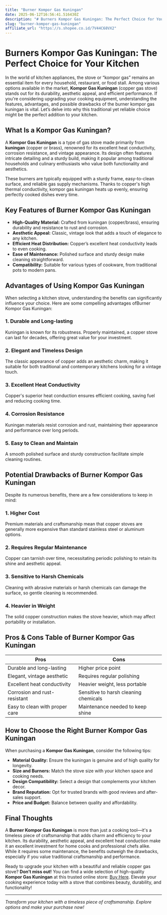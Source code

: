 ```yaml
---
title: "Burner Kompor Gas Kuningan"
date: 2025-06-12T16:56:41.516430Z
description: "# Burners Kompor Gas Kuningan: The Perfect Choice for Your Kitchen..."
slug: "burner-kompor-gas-kuningan"
affiliate_url: "https://s.shopee.co.id/7V44C68VX2"
---
```

# Burners Kompor Gas Kuningan: The Perfect Choice for Your Kitchen

In the world of kitchen appliances, the stove or “kompor gas” remains an essential item for every household, restaurant, or food stall. Among various options available in the market, **Kompor Gas Kuningan** (copper gas stove) stands out for its durability, aesthetic appeal, and efficient performance. If you're considering upgrading your cooking equipment, understanding the features, advantages, and possible drawbacks of the burner kompor gas kuningan is vital. Let’s delve into why this traditional yet reliable choice might be the perfect addition to your kitchen.

## What Is a Kompor Gas Kuningan?

A **Kompor Gas Kuningan** is a type of gas stove made primarily from **kuningan** (copper or brass), renowned for its excellent heat conductivity, corrosion resistance, and vintage appearance. Its design often features intricate detailing and a sturdy build, making it popular among traditional households and culinary enthusiasts who value both functionality and aesthetics.

These burners are typically equipped with a sturdy frame, easy-to-clean surface, and reliable gas supply mechanisms. Thanks to copper's high thermal conductivity, kompor gas kuningan heats up evenly, ensuring perfectly cooked dishes every time.

## Key Features of Burner Kompor Gas Kuningan

- **High-Quality Material:** Crafted from kuningan (copper/brass), ensuring durability and resistance to rust and corrosion.
- **Aesthetic Appeal:** Classic, vintage look that adds a touch of elegance to any kitchen.
- **Efficient Heat Distribution:** Copper’s excellent heat conductivity leads to even cooking.
- **Ease of Maintenance:** Polished surface and sturdy design make cleaning straightforward.
- **Compatibility:** Suitable for various types of cookware, from traditional pots to modern pans.

## Advantages of Using Kompor Gas Kuningan

When selecting a kitchen stove, understanding the benefits can significantly influence your choice. Here are some compelling advantages ofBurner Kompor Gas Kuningan:

### 1. Durable and Long-lasting  
Kuningan is known for its robustness. Properly maintained, a copper stove can last for decades, offering great value for your investment.

### 2. Elegant and Timeless Design  
The classic appearance of copper adds an aesthetic charm, making it suitable for both traditional and contemporary kitchens looking for a vintage touch.

### 3. Excellent Heat Conductivity  
Copper's superior heat conduction ensures efficient cooking, saving fuel and reducing cooking time.

### 4. Corrosion Resistance  
Kuningan materials resist corrosion and rust, maintaining their appearance and performance over long periods.

### 5. Easy to Clean and Maintain  
A smooth polished surface and sturdy construction facilitate simple cleaning routines.

## Potential Drawbacks of Burner Kompor Gas Kuningan

Despite its numerous benefits, there are a few considerations to keep in mind:

### 1. Higher Cost  
Premium materials and craftsmanship mean that copper stoves are generally more expensive than standard stainless steel or aluminum options.

### 2. Requires Regular Maintenance  
Copper can tarnish over time, necessitating periodic polishing to retain its shine and aesthetic appeal.

### 3. Sensitive to Harsh Chemicals  
Cleaning with abrasive materials or harsh chemicals can damage the surface, so gentle cleaning is recommended.

### 4. Heavier in Weight  
The solid copper construction makes the stove heavier, which may affect portability or installation.

## Pros & Cons Table of Burner Kompor Gas Kuningan

| Pros                                               | Cons                                              |
|----------------------------------------------------|---------------------------------------------------|
| Durable and long-lasting                         | Higher price point                              |
| Elegant, vintage aesthetic                        | Requires regular polishing                     |
| Excellent heat conductivity                        | Heavier weight, less portable                  |
| Corrosion and rust-resistant                       | Sensitive to harsh cleaning chemicals          |
| Easy to clean with proper care                     | Maintenance needed to keep shine               |

## How to Choose the Right Burner Kompor Gas Kuningan

When purchasing a **Kompor Gas Kuningan**, consider the following tips:

- **Material Quality:** Ensure the kuningan is genuine and of high quality for longevity.
- **Size and Burners:** Match the stove size with your kitchen space and cooking needs.
- **Design Compatibility:** Select a design that complements your kitchen decor.
- **Brand Reputation:** Opt for trusted brands with good reviews and after-sales support.
- **Price and Budget:** Balance between quality and affordability.

## Final Thoughts

A **Burner Kompor Gas Kuningan** is more than just a cooking tool—it's a timeless piece of craftsmanship that adds charm and efficiency to your kitchen. Its durability, aesthetic appeal, and excellent heat conduction make it an excellent investment for home cooks and professional chefs alike. While it requires some maintenance, the benefits outweigh the drawbacks, especially if you value traditional craftsmanship and performance.

Ready to upgrade your kitchen with a beautiful and reliable copper gas stove? **Don’t miss out!** You can find a wide selection of high-quality **Kompor Gas Kuningan** at this trusted online store: [Buy Here](https://s.shopee.co.id/7V44C68VX2). Elevate your cooking experience today with a stove that combines beauty, durability, and functionality!

---

*Transform your kitchen with a timeless piece of craftsmanship. Explore options and make your purchase now!*